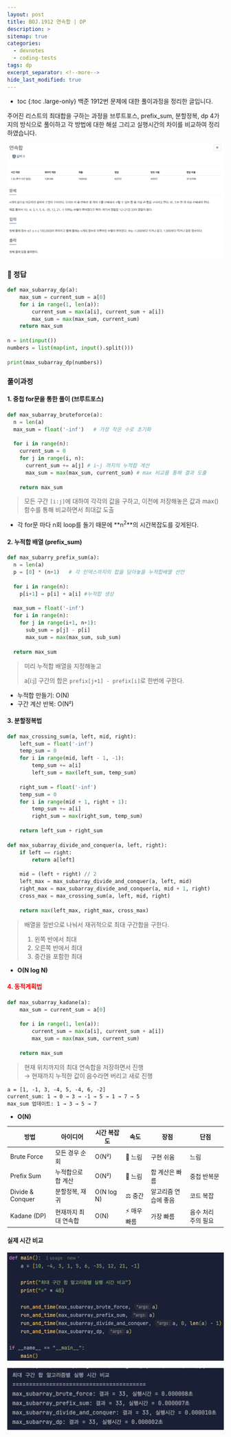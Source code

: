 ```yaml
---
layout: post
title: BOJ.1912 연속합 | DP
description: >
sitemap: true
categories: 
  - devnotes
  - coding-tests
tags: dp 
excerpt_separator: <!--more-->
hide_last_modified: true
---
```

* toc
{:toc .large-only}
백준 1912번 문제에 대한 풀이과정을 정리한 글입니다.

주어진 리스트의 최대합을 구하는 과정을 브루트포스, prefix_sum, 분할정복, dp 4가지의 방식으로 풀이하고 각 방법에 대한 해설 그리고 실행시간의 차이를 비교하여 정리하였습니다.

<!--more-->

![image-20250415185626433](../../images/2025-04-15-01Boj1912/image-20250415185626433.png)

### 📌 정답

```python
def max_subarray_dp(a):
    max_sum = current_sum = a[0]
    for i in range(1, len(a)):
        current_sum = max(a[i], current_sum + a[i])
        max_sum = max(max_sum, current_sum)
    return max_sum

n = int(input())
numbers = list(map(int, input().split()))

print(max_subarray_dp(numbers))
```

### 풀이과정

#### 1. 중첩 for문을 통한 풀이 (브루트포스)

```python
def max_subarray_bruteforce(a):
  n = len(a)
  max_sum = float('-inf')	# 가장 작은 수로 초기화
  
  for i in range(n):
    current_sum = 0
    for j in range(i, n):
      current_sum += a[j] # i~j 까지의 누적합 계산
      max_sum = max(max_sum, current_sum) # max 비교를 통해 결과 도출 
      
 	return max_sum
```

> 모든 구간 `[i:j]`에 대하여 각각의 값을 구하고, 이전에 저장해놓은 값과 max() 함수를 통해 비교하면서 최대값 도출 

- 각 for문 마다 n회 loop를 돌기 때문에 **n<sup>2</sup>**의 시간복잡도를 갖게된다.

#### 2. 누적합 배열 (prefix_sum)

```python
def max_subarry_prefix_sum(a):
  n = len(a)
  p = [0] * (n+1)	# 각 인덱스까지의 합을 담아놓을 누적합배열 선언
  
  for i in range(n):
    p[i+1] = p[i] + a[i] #누적합 생성
    
  max_sum = float('-inf')
  for i in range(n):
    for j in range(i+1, n+1):
      sub_sum = p[j] - p[i]
      max_sum = max(max_sum, sub_sum)
      
  return max_sum    
```

> 미리 누적합 배열을 지정해놓고 
>
> a[i:j] 구간의 합은 `prefix[j+1] - prefix[i]`로 한번에 구한다.

- 누적합 만들기: O(N)
- 구간 계산 반복: O(N²)

#### 3. 분할정복법

```python
def max_crossing_sum(a, left, mid, right):
    left_sum = float('-inf')
    temp_sum = 0
    for i in range(mid, left - 1, -1):
        temp_sum += a[i]
        left_sum = max(left_sum, temp_sum)

    right_sum = float('-inf')
    temp_sum = 0
    for i in range(mid + 1, right + 1):
        temp_sum += a[i]
        right_sum = max(right_sum, temp_sum)

    return left_sum + right_sum

def max_subarray_divide_and_conquer(a, left, right):
    if left == right:
        return a[left]

    mid = (left + right) // 2
    left_max = max_subarray_divide_and_conquer(a, left, mid)
    right_max = max_subarray_divide_and_conquer(a, mid + 1, right)
    cross_max = max_crossing_sum(a, left, mid, right)

    return max(left_max, right_max, cross_max)
```

> 배열을 절반으로 나눠서 재귀적으로 최대 구간합을 구한다.
>
> 1. 왼쪽 반에서 최대 
> 2. 오른쪽 반에서 최대 
> 3. 중간을 포함한 최대

- **O(N log N)**

#### <span style="color:red">4. 동적계획법</span>

```python
def max_subarray_kadane(a):
    max_sum = current_sum = a[0]

    for i in range(1, len(a)):
        current_sum = max(a[i], current_sum + a[i])
        max_sum = max(max_sum, current_sum)

    return max_sum

```

> 현재 위치까지의 최대 연속합을 저장하면서 진행 <br>&rarr; 현재까지 누적한 값이 음수라면 버리고 새로 진행

```gherkin
a = [1, -1, 3, -4, 5, -4, 6, -2]
current_sum: 1 → 0 → 3 → -1 → 5 → 1 → 7 → 5
max_sum 업데이트: 1 → 3 → 5 → 7
```

- **O(N)**

| 방법             | 아이디어             | 시간 복잡도 | 속도        | 장점                 | 단점                |
| ---------------- | -------------------- | ----------- | ----------- | -------------------- | ------------------- |
| Brute Force      | 모든 경우 순회       | O(N²)       | 🐢 느림      | 구현 쉬움            | 느림                |
| Prefix Sum       | 누적합으로 합 계산   | O(N²)       | 🐢 느림      | 합 계산은 빠름       | 중첩 반복문         |
| Divide & Conquer | 분할정복, 재귀       | O(N log N)  | ⚖️ 중간      | 알고리즘 연습에 좋음 | 코드 복잡           |
| Kadane (DP)      | 현재까지 최대 연속합 | O(N)        | ⚡ 매우 빠름 | 가장 빠름            | 음수 처리 주의 필요 |

#### 실제 시간 비교

![image-20250415191504635](../../images/2025-04-15-01Boj1912/image-20250415191504635.png)

![image-20250415191541109](../../images/2025-04-15-01Boj1912/image-20250415191541109.png)
